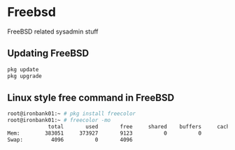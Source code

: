 # Freebsd

FreeBSD related sysadmin stuff

## Updating FreeBSD

```bash
pkg update
pkg upgrade
```

## Linux style free command in FreeBSD

```bash
root@ironbank01:~ # pkg install freecolor
root@ironbank01:~ # freecolor -mo
             total       used       free     shared    buffers     cached
Mem:        383051     373927       9123          0          0          0
Swap:         4096          0       4096
```
